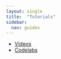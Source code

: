 ```yaml
---
layout: single
title:  "Tutorials"
sidebar:
  nav: guides
---
```


* [Videos](/guides/tutorials/videos/)
* [Codelabs](/guides/tutorials/codelabs/)

